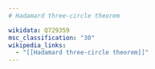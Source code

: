```yaml
---
# Hadamard three-circle theorem

wikidata: Q729359
msc_classification: "30"
wikipedia_links:
  - "[[Hadamard three-circle theorem]]"
---
```

